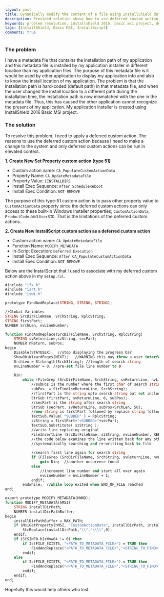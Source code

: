 ```yaml
---
layout: post
title: Dynamically modify the content of a file using InstallShield deferred custom action
description: Provided solution shows how to use deferred custom action to do a find-and-replace of particular string in a file during installation time in InstallShield Basic MSI.
keywords: problem resolution, installshield 2016, basic msi project, deferred custom action, customactiondata, find-and-replace installscript
tags: [InstallShield, Basic MSI, InstallScript]
comments: true
---
```


### The problem

I have a metadata file that contains the installation path of my application and this metadata file is installed by my application installer in different location than my application files. The purpose of this metadata file is it would be used by other application to display my application info and also to know the install location of my application. The problem is that the installation path is hard-coded (default path) in that metadata file, and when the user changed the install location to a different path during the installation time, the installation path is now mismatched with the one in the metadata file. Thus, this has caused the other application cannot recognize the present of my application. My application installer is created using InstallShield 2016 Basic MSI project.

### The solution

To resolve this problem, I need to apply a deferred custom action. The reasons to use the deferred custom action because I need to make a change to the system and only deferred custom actions can be run in elevated context.

**1. Create New Set Property custom action (type 51)**

- Custom action name: `CA_PopulateCustomActionData`
- Property Name: `CA_UpdateMetadataFile`
- Property Value: `[INSTALLDIR]`
- Install Exec Sequence: `After ScheduleReboot`
- Install Exec Condition: `NOT REMOVE`

The purpose of this type-51 custom action is to pass other property value to `CustomActionData` property since the deferred custom actions can only access to these built-in Windows Installer properties; `CustomActionData`, `ProductCode` and `UserSID`. That is the limitations of the deferred custom actions.

**2. Create New InstallScript custom action as a deferred custom action**

- Custom action name: `CA_UpdateMetadataFile`
- Function Name: `MODIFY_METADATA`
- In-Script Execution: `Deferred Execution`
- Install Exec Sequence: `After CA_PopulateCustomActionData`
- Install Exec Condition: `NOT REMOVE`

Below are the InstallScript that I used to associate with my deferred custom action above in my `Setup.rul`.

```vb
#include "ifx.h"
#include "isrt.h"
#include "iswi.h"

prototype FindAndReplace(STRING, STRING, STRING); 

//Global Variables
STRING SrcDirFileName, SrchString, RplcString;
STRING firstPart;
NUMBER SrchLen, nvLineNumber;

function FindAndReplace(SrcDirFileName, SrchString, RplcString)
	STRING svReturnLine,szString, secPart;
	NUMBER nReturn, subPos;   
begin
	Disable(STATUSEX);	//stop displaying the progress bar
    ShowObjWizardPages(NEXT);	//WARNING this may throw a user interface 
    SrchLen = StrLength(SrchString); //length of search string
    nvLineNumber = 0; //pre-set file line number to 0
    
    Din: 
		while (FileGrep (SrcDirFileName, SrchString, svReturnLine, nvLineNumber, RESTART)=0)
			//subPos is the number where the first char of search string was found 
			subPos	= StrFind(svReturnLine, SrchString); 
    		//firstPart is the string upto search string but not including searchString
			StrSub (firstPart, svReturnLine, 0, subPos);         
			//secPart is the string after search string
			StrSub (secPart, svReturnLine, subPos+SrchLen, 50);
			//new string is firstPart followed by replace string followed by secPart
			TextSub.Value( "SUBBED" ) = RplcString;
			szString = firstPart+"<SUBBED>"+secPart;
			TextSub.Substitute( szString );
			//write line replacing original  
			FileInsertLine (SrcDirFileName, szString, nvLineNumber, REPLACE);
			//the code below examines the line written back for any other occurences
			//systematically searching and re-writting back to file
					
			//search first line again for search string
			if (FileGrep (SrcDirFileName, SrchString, svReturnLine, nvLineNumber, RESTART)=0) then 
				goto Din;  //another occurence found
			else 
				//increment line number and start all over again
				nvLineNumber = nvLineNumber + 1;
			endif;				 		 
		endwhile;  //while loop exited when END_OF_FILE reached  
end;

export prototype MODIFY_METADATA(HWND);
function MODIFY_METADATA(hMSI)
	STRING installDirPath;
	NUMBER installDirPathBuffer;
begin
	installDirPathBuffer = MAX_PATH;
	if (MsiGetProperty(hMSI, "CustomActionData", installDirPath, installDirPathBuffer) == ERROR_SUCCESS) then
		StrReplace(installDirPath,"\\","\\\\",0);
	endif;
	if (SYSINFO.bIsWow64 != 0) then
		if Is(FILE_EXISTS, "<PATH_TO_METADATA_FILE>") = TRUE then
			FindAndReplace("<PATH_TO_METADATA_FILE>","<STRING_TO_FIND>", installDirPath);
		endif;
	else
		if Is(FILE_EXISTS, "<PATH_TO_METADATA_FILE>") = TRUE then
			FindAndReplace("<PATH_TO_METADATA_FILE>","<STRING_TO_FIND>", installDirPath);
		endif; 
	endif;
end;
```

Hopefully this would help others who lost.